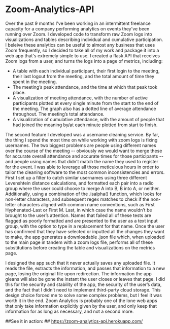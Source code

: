 # Zoom-Analytics-API

Over the past 9 months I've been working in an intermittent freelance capacity for a company performing analytics on events they've been running over Zoom. I developed code to transform raw Zoom logs into visualizations and tables describing individual and cumulative participation. I beleive these analytics can be useful to almost any business that uses Zoom frequently, so I decided to take all of my work and package it into a web app that's extremely simple to use. I created a flask API that receives Zoom logs from a user, and turns the logs into a page of metrics, including:
<ul>
<li> A table with each individual participant, their first login to the meeting, their last logout from the meeting, and the total amount of time they spent in the meeting.</li>
<li>The meeting’s peak attendance, and the time at which that peak took place.</li>
<li>A visualization of meeting attendance, with the number of active participants plotted at every single minute from the start to the end of the meeting. The graph also has a dotted line of average attendance throughout.
The meeting’s total attendance.</li>
<li>A visualization of cumulative attendance, with the amount of people that had joined the meaning by/at each minute plotted from start to finish.</li>
</ul>

The second feature I developed was a username cleaning service. By far, the thing I spend the most time on while working with zoom logs is fixing usernames. The two biggest problems are people using different names over the course of the meeting -- obviously we would want to merge these for accurate overall attendance and accurate times for those participants -- and people using names that didn’t match the name they used to register for the event. I was able to leverage all those meticulous hours in order to tailor the cleaning software to the most common inconsistencies and errors. First I set up a filter to catch similar usernames using three different Levenshtein distance calculations, and formatted each pair into a radio group where the user could choose to merge A into B, B into  A, or neither. Additionally, using a combination of the .isalpha() function, which looks for non-letter characters, and subsequent regex matches to check if the non-letter characters aligned with common name conventions, such as First Hyphenated-Last or First M. Last, in which case the name wouldn’t be brought to the user’s attention. Names that failed all of these tests are flagged as poorly formatted and are presented to the user as a text input group, with the option to type in a replacement for that name. Once the user has confirmed that they have selected or inputted all the changes they want to make, the app generates a downloadable .json file which, when uploaded to the main page in tandem with a zoom logs file, performs all of these substitutions before creating the table and visualizations on the metrics page. 

I designed the app such that it never actually saves any uploaded file. It reads the file, extracts the information, and passes that information to a new page, losing the original file upon redirection. The information the app gleans will also be gone the instant the user closes or leaves that page. I did this for the security and stability of the app, the security of the user’s data, and the fact that I didn’t need to implement third-party cloud storage. This design choice forced me to solve some complex problems, but I feel it was worth it in the end. Zoom Analytics is probably one of the lone web apps that only take information explicitly given by the user, and only keep that information for as long as necessary, and not a second more.

##See it in action: ## 
https://zoom-analytics-api.herokuapp.com/
